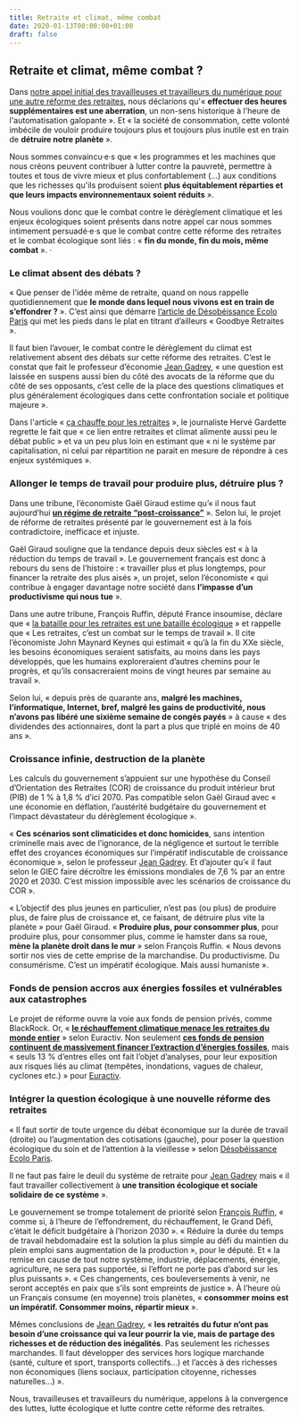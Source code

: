 ```yaml
---
title: Retraite et climat, même combat
date: 2020-01-13T00:00:00+01:00  
draft: false
---
```

## Retraite et climat, même combat ?

Dans [notre appel initial des travailleuses et travailleurs du numérique pour une autre réforme des retraites](/), nous
déclarions qu'« **effectuer des heures supplémentaires est une aberration**, un non-sens historique à l'heure de
l'automatisation galopante ». Et « la société de consommation, cette volonté imbécile de vouloir produire toujours plus et
toujours plus inutile est en train de **détruire notre planète** ».

Nous sommes convaincu·e·s que « les programmes et les machines que nous créons peuvent contribuer à lutter contre la pauvreté,
permettre à toutes et tous de vivre mieux et plus confortablement (...) aux conditions que les richesses qu'ils produisent
soient **plus équitablement réparties et que leurs impacts environnementaux soient réduits** ».

Nous voulions donc que le combat contre le dérèglement climatique et les enjeux écologiques soient présents dans notre appel
car nous sommes intimement persuadé·e·s que le combat contre cette réforme des retraites et le combat écologique sont liés :
« **fin du monde, fin du mois, même combat** ».
·
### Le climat absent des débats ?

« Que penser de l’idée même de retraite, quand on nous rappelle quotidiennement que **le monde dans lequel nous vivons est en 
train de s’effondrer ?** ». C’est ainsi que démarre [l’article de Désobéissance Ecolo Paris](https://lundi.am/Goodbye-Retraites)
qui met les pieds dans le plat en titrant d’ailleurs « Goodbye Retraites ».

Il faut bien l’avouer, le combat contre le dérèglement du climat est relativement absent des débats sur cette réforme des
retraites.
C’est le constat que fait le professeur d’économie [Jean Gadrey](https://blogs.alternatives-economiques.fr/gadrey/2019/12/12/grand-cor-malade-toute-prospective-des-retraites-presupposant-la-croissance-revient-a-pourrir-la-vie-des-futurs-retraites),
« une question est laissée en suspens aussi bien du côté des avocats de la réforme que du côté de ses opposants, c’est celle
de la place des questions climatiques et plus généralement écologiques dans cette confrontation sociale et politique majeure ».

Dans l'article « [ça chauffe pour les retraites](https://www.franceculture.fr/emissions/la-transition/une-retraite-oui-mais-sur-quelle-planete) », le journaliste Hervé Gardette regrette le fait que « ce lien entre retraites et climat alimente aussi peu le débat public » et va un peu plus loin en estimant que « ni le système par capitalisation, ni celui par répartition ne parait en mesure de répondre à ces enjeux systémiques ».

### Allonger le temps de travail pour produire plus, détruire plus ?

Dans une tribune, l’économiste Gaël Giraud estime qu’« il nous faut aujourd’hui
[**un régime de retraite “post-croissance”**](https://www.lemonde.fr/idees/article/2019/12/26/il-nous-faut-aujourd-hui-un-regime-de-retraite-post-croissance_6024118_3232.html) ».
Selon lui, le projet de réforme de retraites présenté par le gouvernement est à la fois contradictoire, inefficace et
injuste.

Gaël Giraud souligne que la tendance depuis deux siècles est « à la réduction du temps de travail ».
Le gouvernement français est donc à rebours du sens de l’histoire :
« travailler plus et plus longtemps, pour financer la retraite des plus aisés »,
un projet, selon l’économiste « qui contribue à engager davantage notre société dans **l’impasse d’un productivisme qui nous
tue** ».

Dans une autre tribune, François Ruffin, député France insoumise, déclare que « [la bataille pour les retraites est une bataille
écologique](https://reporterre.net/La-bataille-pour-les-retraites-est-une-bataille-ecologique) » et rappelle que « Les
retraites, c’est un combat sur le temps de travail ».
Il cite l’économiste John Maynard Keynes qui estimait « qu’à la fin du XXe siècle, les besoins économiques seraient satisfaits,
au moins dans les pays développés, que les humains exploreraient d’autres chemins pour le progrès, et qu’ils consacreraient
moins de vingt heures par semaine au travail ».

Selon lui, « depuis près de quarante ans, **malgré les machines, l’informatique, Internet, bref, malgré les gains de
productivité, nous n’avons pas libéré une sixième semaine de congés payés** » à cause « des dividendes des actionnaires,
dont la part a plus que triplé en moins de 40 ans ».

### Croissance infinie, destruction de la planète

Les calculs du gouvernement s’appuient sur une hypothèse du Conseil d’Orientation des Retraites (COR) de croissance du produit
intérieur brut (PIB) de 1 % à 1,8 % d’ici 2070. Pas compatible selon Gaël Giraud avec « une économie en déflation, l’austérité
budgétaire du gouvernement et l’impact dévastateur du dérèglement écologique ».

« **Ces scénarios sont climaticides et donc homicides**, sans intention criminelle mais avec de l’ignorance, de la négligence et
surtout le terrible effet des croyances économiques sur l’impératif indiscutable de croissance économique », selon le
professeur [Jean Gadrey](https://blogs.alternatives-economiques.fr/gadrey/2019/12/12/grand-cor-malade-toute-prospective-des-retraites-presupposant-la-croissance-revient-a-pourrir-la-vie-des-futurs-retraites).
Et d’ajouter qu’« il faut selon le GIEC faire décroître les émissions mondiales de 7,6 % par an entre 2020 et 2030. C’est
mission impossible avec les scénarios de croissance du COR ».

« L’objectif des plus jeunes en particulier, n’est pas (ou plus) de produire plus, de faire plus de croissance et, ce faisant,
de détruire plus vite la planète » pour Gaël Giraud. « **Produire plus, pour consommer plus**, pour produire plus,
pour consommer plus, comme le hamster dans sa roue, **mène la planète droit dans le mur** » selon François Ruffin.
« Nous devons sortir nos vies de cette emprise de la marchandise. Du productivisme. Du consumérisme.
C’est un impératif écologique. Mais aussi humaniste ».

### Fonds de pension accros aux énergies fossiles et vulnérables aux catastrophes

Le projet de réforme ouvre la voie aux fonds de pension privés, comme BlackRock.
Or, « [**le réchauffement climatique menace les retraites du monde entier**](https://www.euractiv.fr/section/developpement-durable/news/worlds-pension-funds-largely-blind-to-climate-risks-study-reveals/) »
selon Euractiv.
Non seulement [**ces fonds de pension continuent de massivement financer l’extraction  d’énergies fossiles**](https://www.lesechos.fr/finance-marches/gestion-actifs/blackrock-critique-pour-son-inaction-sur-le-climat-1133912),
mais « seuls 13 % d’entres elles ont fait l’objet d’analyses, pour leur exposition aux risques liés au climat (tempêtes,
inondations, vagues de chaleur, cyclones etc.) » pour [Euractiv](https://www.euractiv.fr/section/developpement-durable/news/worlds-pension-funds-largely-blind-to-climate-risks-study-reveals/).

### Intégrer la question écologique à une nouvelle réforme des retraites

« Il faut sortir de toute urgence du débat économique sur la durée de travail (droite) ou l’augmentation des cotisations
(gauche), pour poser la question écologique du soin et de l’attention à la vieillesse » selon
[Désobéissance Ecolo Paris](https://lundi.am/Goodbye-Retraites).

Il ne faut pas faire le deuil du système de retraite pour [Jean Gadrey](https://blogs.alternatives-economiques.fr/gadrey/2019/12/12/grand-cor-malade-toute-prospective-des-retraites-presupposant-la-croissance-revient-a-pourrir-la-vie-des-futurs-retraites)
mais « il faut travailler collectivement à **une transition écologique et sociale solidaire de ce système** ».

Le gouvernement se trompe totalement de priorité selon [François Ruffin](https://reporterre.net/La-bataille-pour-les-retraites-est-une-bataille-ecologique),
« comme si, à l’heure de l’effondrement, du réchauffement, le Grand Défi, c’était le déficit budgétaire à l’horizon 2030 ».
« Réduire la durée du temps de travail hebdomadaire est la solution la plus simple au défi du maintien du plein emploi sans
augmentation de la production », pour le député. Et « la remise en cause de tout notre système, industrie, déplacements,
énergie, agriculture, ne sera pas supportée, si l’effort ne porte pas d’abord sur les plus puissants ». « Ces changements, ces
bouleversements à venir, ne seront acceptés en paix que s’ils sont empreints de justice ». À l’heure où un Français consume
(en moyenne) trois planètes, « **consommer moins est un impératif. Consommer moins, répartir mieux** ».

Mêmes conclusions de [Jean Gadrey](https://blogs.alternatives-economiques.fr/gadrey/2019/12/12/grand-cor-malade-toute-prospective-des-retraites-presupposant-la-croissance-revient-a-pourrir-la-vie-des-futurs-retraites),
« **les retraités du futur n’ont pas besoin d’une croissance qui va leur pourrir la vie, mais de partage des richesses et de
réduction des inégalités**. Pas seulement les richesses marchandes. Il faut développer des services hors logique marchande
(santé, culture et sport, transports collectifs…) et l’accès à des richesses non économiques (liens sociaux, participation
citoyenne, richesses naturelles…) ».

Nous, travailleuses et travailleurs du numérique, appelons à la convergence des luttes, lutte écologique et lutte contre
cette réforme des retraites.
